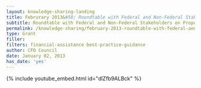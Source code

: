 ```yaml
---
layout: knowledge-sharing-landing
title: Februrary 2013&#58; Roundtable with Federal and Non-Federal Stakeholders on Proposed Uniform Guidance
subtitle: Roundtable with Federal and Non-Federal Stakeholders on Proposed Uniform Guidance
permalink: /knowledge-sharing/february-2013-roundtable-with-federal-and-non-federal-stakeholders-on-proposed-uniform-guidance/
type: Grant
filler:  
filters: financial-assistance best-practice-guidance
author: CFO Council 
date: January 02, 2013
has_date: 'yes'
---
```


{% include youtube_embed.html id="dlZfb9ALBck" %}  
